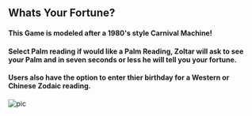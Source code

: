 <h2>Whats Your Fortune?</h2>
<h4>This Game is modeled after a 1980's style Carnival Machine!</h4>
<h4>Select Palm reading if would like a Palm Reading, Zoltar will ask to see your Palm and in seven seconds or less he will tell you your fortune.</h4>
<h4>Users also have the option to enter thier birthday for a Western or Chinese Zodaic reading.</h4>


<img src='https://i0.wp.com/cdn.makezine.com/uploads/2012/08/zoltar.jpg?resize=400%2C599' alt='pic'/>